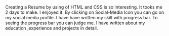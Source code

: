 Creating a Resume by using of HTML and CSS is so interesting.
It tooks me 2 days to make.
I enjoyed it.
By clicking on Social-Media Icon you can go on my social media profile.
I have have written my skill with progress bar.
To seeing the progress bar you can judge me.
I have written about my education ,experience and projects in detail.
